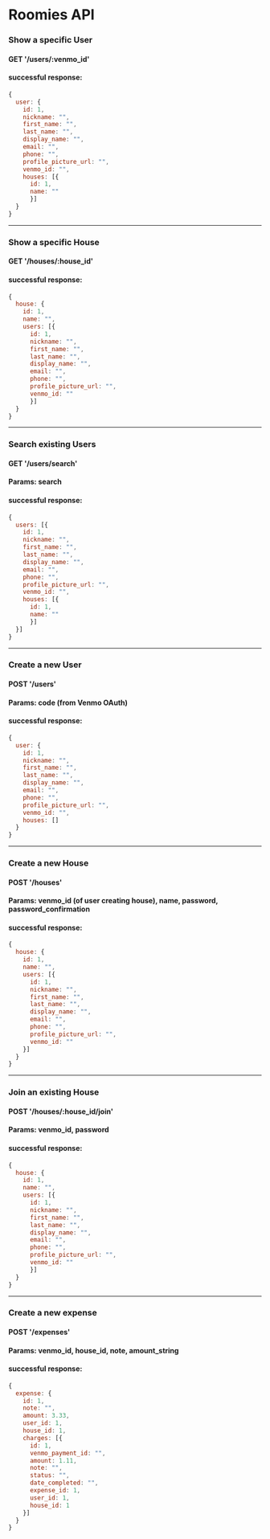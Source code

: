 # Roomies API

### Show a specific User
#### GET '/users/:venmo_id'
#### successful response:
```JavaScript
{
  user: {
    id: 1,
    nickname: "",
    first_name: "",
    last_name: "",
    display_name: "",
    email: "",
    phone: "",
    profile_picture_url: "",
    venmo_id: "",
    houses: [{
      id: 1,
      name: ""
      }]
  }
}
```

---
### Show a specific House
#### GET '/houses/:house_id'
#### successful response:
```JavaScript
{
  house: {
    id: 1,
    name: "",
    users: [{
      id: 1,
      nickname: "",
      first_name: "",
      last_name: "",
      display_name: "",
      email: "",
      phone: "",
      profile_picture_url: "",
      venmo_id: ""
      }]
  }
}
```

---
### Search existing Users
#### GET '/users/search'
#### Params: search
#### successful response:
```JavaScript
{
  users: [{
    id: 1,
    nickname: "",
    first_name: "",
    last_name: "",
    display_name: "",
    email: "",
    phone: "",
    profile_picture_url: "",
    venmo_id: "",
    houses: [{
      id: 1,
      name: ""
      }]
  }]
}
```

---
### Create a new User
#### POST '/users'
#### Params: code (from Venmo OAuth)
#### successful response:
```JavaScript
{
  user: {
    id: 1,
    nickname: "",
    first_name: "",
    last_name: "",
    display_name: "",
    email: "",
    phone: "",
    profile_picture_url: "",
    venmo_id: "",
    houses: []
  }
}
```

---
### Create a new House
#### POST '/houses'
#### Params: venmo_id (of user creating house), name, password, password_confirmation
#### successful response:
```JavaScript
{
  house: {
    id: 1,
    name: "",
    users: [{
      id: 1,
      nickname: "",
      first_name: "",
      last_name: "",
      display_name: "",
      email: "",
      phone: "",
      profile_picture_url: "",
      venmo_id: ""
    }]
  }
}
```

---
### Join an existing House
#### POST '/houses/:house_id/join'
#### Params: venmo_id, password
#### successful response:
```JavaScript
{
  house: {
    id: 1,
    name: "",
    users: [{
      id: 1,
      nickname: "",
      first_name: "",
      last_name: "",
      display_name: "",
      email: "",
      phone: "",
      profile_picture_url: "",
      venmo_id: ""
      }]
  }
}
```

---
### Create a new expense
#### POST '/expenses'
#### Params: venmo_id, house_id, note, amount_string
#### successful response:
```JavaScript
{
  expense: {
    id: 1,
    note: "",
    amount: 3.33,
    user_id: 1,
    house_id: 1,
    charges: [{
      id: 1,
      venmo_payment_id: "",
      amount: 1.11,
      note: "",
      status: "",
      date_completed: "",
      expense_id: 1,
      user_id: 1,
      house_id: 1
    }]
  }
}
```